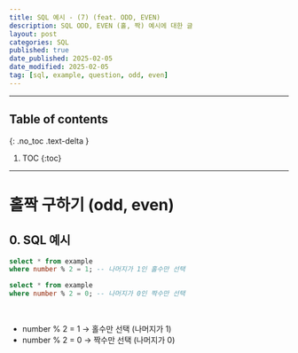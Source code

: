 ```yaml
---
title: SQL 예시 - (7) (feat. ODD, EVEN)
description: SQL ODD, EVEN (홀, 짝) 예시에 대한 글
layout: post
categories: SQL
published: true
date_published: 2025-02-05
date_modified: 2025-02-05
tag: [sql, example, question, odd, even]
---
```

---
## Table of contents
{: .no_toc .text-delta }

1. TOC
{:toc}
---

<!-- 글의 제목은 #
    나머지 큰 제목은 ##
    이후 나머지는 3개이상 -->

# 홀짝 구하기 (odd, even)

## 0. SQL 예시
```sql
select * from example
where number % 2 = 1; -- 나머지가 1인 홀수만 선택
```
```sql
select * from example
where number % 2 = 0; -- 나머지가 0인 짝수만 선택
```
<br>

- number % 2 = 1 → 홀수만 선택 (나머지가 1)
- number % 2 = 0 → 짝수만 선택 (나머지가 0)
